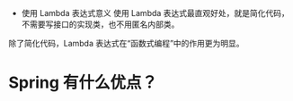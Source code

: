 - 使用 Lambda 表达式意义
使用 Lambda 表达式最直观好处，就是简化代码，不需要写接口的实现类，也不用匿名内部类。

除了简化代码，Lambda 表达式在“函数式编程”中的作用更为明显。


# Spring 有什么优点？
